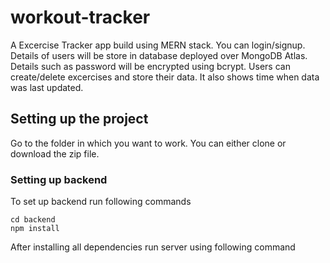 # workout-tracker

A Excercise Tracker app build using MERN stack. You can login/signup. Details of users will be store in database deployed over MongoDB Atlas. Details such as password will be encrypted using bcrypt. Users can create/delete excercises and store their data. It also shows time when data was last updated.

## Setting up the project

Go to the folder in which you want to work. You can either clone or download the zip file.

### Setting up backend

To set up backend run following commands

```
cd backend
npm install
```

After installing all dependencies run server using following command
